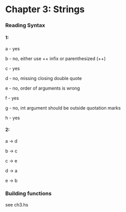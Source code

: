 # Chapter 3: Strings

### Reading Syntax

#### 1:

a - yes 

b - no, either use ++ infix or parenthesized (++) 

c - yes 

d - no, missing closing double quote 

e - no, order of arguments is wrong

f - yes 

g - no, int argument should be outside quotation marks

h - yes 

#### 2: 

a -> d

b -> c

c -> e

d -> a

e -> b

### Building functions 

see ch3.hs